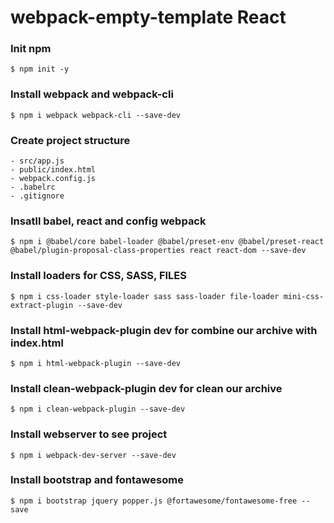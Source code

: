 # webpack-empty-template React

### Init npm

    $ npm init -y

### Install webpack and webpack-cli

    $ npm i webpack webpack-cli --save-dev

### Create project structure

    - src/app.js
    - public/index.html
    - webpack.config.js
    - .babelrc
    - .gitignore

### Insatll babel, react and config webpack

    $ npm i @babel/core babel-loader @babel/preset-env @babel/preset-react @babel/plugin-proposal-class-properties react react-dom --save-dev

### Install loaders for CSS, SASS, FILES

    $ npm i css-loader style-loader sass sass-loader file-loader mini-css-extract-plugin --save-dev

### Install html-webpack-plugin dev for combine our archive with index.html

    $ npm i html-webpack-plugin --save-dev

### Install clean-webpack-plugin dev for clean our archive

    $ npm i clean-webpack-plugin --save-dev

### Install webserver to see project

    $ npm i webpack-dev-server --save-dev

### Install bootstrap and fontawesome

    $ npm i bootstrap jquery popper.js @fortawesome/fontawesome-free --save

